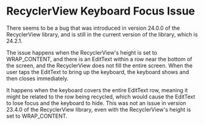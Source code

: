 # RecyclerView Keyboard Focus Issue

There seems to be a bug that was introduced in version 24.0.0 of the RecyclerView library, and is still in the current
version of the library, which is 24.2.1.

The issue happens when the RecyclerView's height is set to WRAP_CONTENT, and there is an EditText within a row near
the bottom of the screen, and the RecyclerView does not fill the entire screen. When the user taps the EditText to bring
up the keyboard, the keyboard shows and then closes immediately.

It happens when the keyboard covers the entire EditText row, meaning it might be related to the row being recycled,
which would cause the EditText to lose focus and the keyboard to hide. This was not an issue in version 23.4.0 of the
RecyclerView library, even with the RecyclerView's height is set to WRAP_CONTENT.